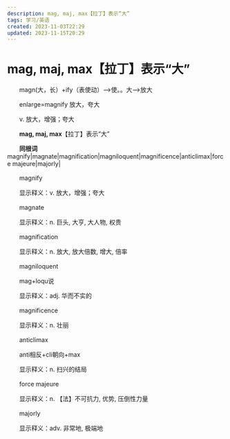 ```yaml
---
description: mag, maj, max【拉丁】表示“大”
tags: 学习/英语
created: 2023-11-03T22:29
updated: 2023-11-15T20:29
---
```

# mag, maj, max【拉丁】表示“大”

　　magn(大，长）+ify（表使动）--\>使。。大--\>放大

　　enlarge=magnify 放大，夸大

　　v. 放大，增强；夸大

　　**mag, maj, max**【拉丁】表示“大”

　　**同根词**magnify\|magnate\|magnification\|magniloquent\|magnificence\|anticlimax\|force majeure\|majorly\|

　　magnify

　　显示释义：v. 放大，增强；夸大

　　magnate

　　显示释义：n. 巨头, 大亨, 大人物, 权贵

　　magnification

　　显示释义：n. 放大, 放大倍数, 增大, 倍率

　　magniloquent

　　mag+loqu说

　　显示释义：adj. 华而不实的

　　magnificence

　　显示释义：n. 壮丽

　　anticlimax

　　anti相反+cli朝向+max

　　显示释义：n. 扫兴的结局

　　force majeure

　　显示释义：n. 【法】不可抗力, 优势, 压倒性力量

　　majorly

　　显示释义：adv. 非常地, 极端地
